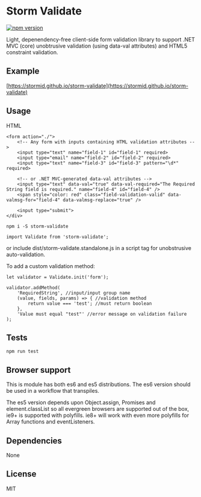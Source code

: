 # Storm Validate
[![npm version](https://badge.fury.io/js/storm-modal.svg)](https://badge.fury.io/js/storm-modal)

Light, depenendency-free client-side form validation library to support .NET MVC (core) unobtrusive validation (using data-val attributes) and HTML5 constraint validation.

## Example
[https://stormid.github.io/storm-validate](https://stormid.github.io/storm-validate)

## Usage
HTML
```
<form action="./">
    <!-- Any form with inputs containing HTML validation attributes -->
	<input type="text" name="field-1" id="field-1" required>
	<input type="email" name="field-2" id="field-2" required>
	<input type="text" name="field-3" id="field-3" pattern="\d*" required>
    
    <!-- or .NET MVC-generated data-val attributes -->
    <input type="text" data-val="true" data-val-required="The Required String field is required." name="field-4" id="field-4" />
    <span style="color: red" class="field-validation-valid" data-valmsg-for="field-4" data-valmsg-replace="true" />

    <input type="submit">
</div>
```

```
npm i -S storm-validate
```
```
import Validate from 'storm-validate';
```

or include dist/storm-validate.standalone.js in a script tag for unobstrusive auto-validation.

To add a custom validation method:
```
let validator = Validate.init('form');

validator.addMethod(
    'RequiredString', //input/input group name
    (value, fields, params) => { //validation method
        return value === 'test'; //must return boolean
    },
    'Value must equal "test"' //error message on validation failure
);

```

## Tests
```
npm run test
```

## Browser support
This is module has both es6 and es5 distributions. The es6 version should be used in a workflow that transpiles.

The es5 version depends upon Object.assign, Promises and element.classList so all evergreen browsers are supported out of the box, ie9+ is supported with polyfills. ie8+ will work with even more polyfills for Array functions and eventListeners.

## Dependencies
None

## License
MIT